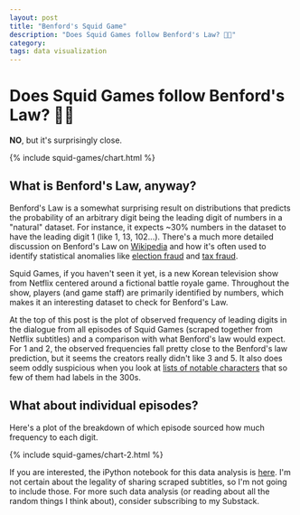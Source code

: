 ```yaml
---
layout: post
title: "Benford's Squid Game"
description: "Does Squid Games follow Benford's Law? 🦑🔫"
category: 
tags: data visualization
---
```


# Does Squid Games follow Benford's Law? 🦑🔫

**NO**, but it's surprisingly close.

{% include squid-games/chart.html %}

## What is Benford's Law, anyway?

Benford's Law is a somewhat surprising result on distributions that predicts the probability of an arbitrary digit being the leading digit of numbers in a "natural" dataset. For instance, it expects \~30% numbers in the dataset to have the leading digit 1 (like 1, 13, 102...). There's a much more detailed discussion on Benford's Law on [Wikipedia](https://en.wikipedia.org/wiki/Benford%27s_law) and how it's often used to identify statistical anomalies like [election fraud](https://www.reuters.com/article/uk-factcheck-benford/fact-check-deviation-from-benfords-law-does-not-prove-election-fraud-idUSKBN27Q3AI) and [tax fraud](https://www.forbes.com/sites/taxnotes/2021/08/19/can-benfords-law-detect-tax-fraud/).

Squid Games, if you haven't seen it yet, is a new Korean television show from Netflix centered around a fictional battle royale game. Throughout the show, players (and game staff) are primarily identified by numbers, which makes it an interesting dataset to check for Benford's Law.

At the top of this post is the plot of observed frequency of leading digits in the dialogue from all episodes of Squid Games (scraped together from Netflix subtitles) and a comparison with what Benford's law would expect. For 1 and 2, the observed frequencies fall pretty close to the Benford's law prediction, but it seems the creators really didn't like 3 and 5. It also does seem oddly suspicious when you look at [lists of notable characters](https://asianwiki.com/Squid_Game) that so few of them had labels in the 300s.

## What about individual episodes?

Here's a plot of the breakdown of which episode sourced how much frequency to each digit.

{% include squid-games/chart-2.html %}

If you are interested, the iPython notebook for this data analysis is [here](https://colab.research.google.com/drive/1xmVVtfAs3-KkSZcxzSPFQgS3PmhMPnd4?usp=sharing). I'm not certain about the legality of sharing scraped subtitles, so I'm not going to include those. For more such data analysis (or reading about all the random things I think about), consider subscribing to my Substack.
